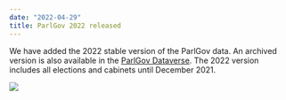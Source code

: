 ```yaml
---
date: "2022-04-29"
title: ParlGov 2022 released
---
```


We have added the 2022 stable version of the ParlGov data. An archived version is also available in the [ParlGov Dataverse]( https://doi.org/10.7910/DVN/UKILBE). The 2022 version includes all elections and cabinets until December 2021.

![](/images/parliament-sweden.jpg)
